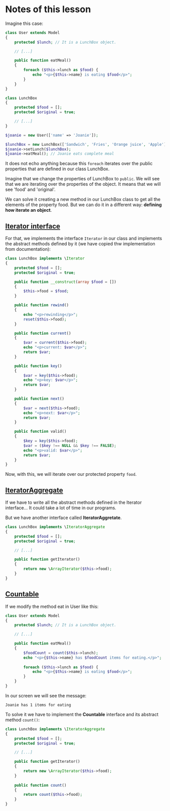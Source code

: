 # Notes of this lesson

Imagine this case:

```php
class User extends Model
{
    protected $lunch; // It is a LunchBox object.

    // [...]

    public function eatMeal()
    {
        foreach ($this->lunch as $food) {
            echo "<p>{$this->name} is eating $food</p>";
        }
    }
}

class LunchBox
{
    protected $food = [];
    protected $original = true;

    // [...]
}

$joanie = new User(['name' => 'Joanie']);

$lunchBox = new LunchBox(['Sandwich', 'Fries', 'Orange juice', 'Apple']);
$joanie->setLunch($lunchBox);
$joanie->eatMeal(); // Joanie eats complete meal

```

It does not echo anything because this `foreach` iterates over the public properties that are defined in our class LunchBox.

Imagine that we change the properties of LunchBox to `public`. We will see that we are iterating over the properties of the object. It means that we will see 'food' and 'original'.

We can solve it creating a new method in our LunchBox class to get all the elements of the property food. But we can do it in a different way: __defining how iterate an object__.

## [Iterator interface](https://www.php.net/manual/en/language.oop5.iterations.php)

For that, we implements the interface `Iterator` in our class and implements the abstract methods defined by it (we have copied thw implementation from documentation):

```php
class LunchBox implements \Iterator
{
    protected $food = [];
    protected $original = true;

    public function __construct(array $food = [])
    {
        $this->food = $food;
    }

    public function rewind()
    {
        echo "<p>rewinding</p>";
        reset($this->food);
    }

    public function current()
    {
        $var = current($this->food);
        echo "<p>current: $var</p>";
        return $var;
    }

    public function key()
    {
        $var = key($this->food);
        echo "<p>key: $var</p>";
        return $var;
    }

    public function next()
    {
        $var = next($this->food);
        echo "<p>next: $var</p>";
        return $var;
    }

    public function valid()
    {
        $key = key($this->food);
        $var = ($key !== NULL && $key !== FALSE);
        echo "<p>valid: $var</p>";
        return $var;
    }
}
```

Now, with this, we will iterate over our protected property `food`.

## [IteratorAggregate](https://www.php.net/manual/en/class.iteratoraggregate.php)

If we have to write all the abstract methods defined in the Iterator interface... It could take a lot of time in our programs.

But we have another interface called __IteratorAggretate__.

```php
class LunchBox implements \IteratorAggregate
{
    protected $food = [];
    protected $original = true;

    // [...]

    public function getIterator()
    {
        return new \ArrayIterator($this->food);
    }
}
```

## [Countable](https://www.php.net/manual/en/class.countable)

If we modify the method eat in User like this:

```php
class User extends Model
{
    protected $lunch; // It is a LunchBox object.

    // [...]

    public function eatMeal()
    {
        $foodCount = count($this->lunch);
        echo "<p>{$this->name} has $foodCount items for eating.</p>";
    
        foreach ($this->lunch as $food) {
            echo "<p>{$this->name} is eating $food</p>";
        }
    }
}
```

In our screen we will see the message:

`Joanie has 1 items for eating`

To solve it we have to implement the __Countable__ interface and its abstract method `count()`:

```php
class LunchBox implements \IteratorAggregate
{
    protected $food = [];
    protected $original = true;

    // [...]

    public function getIterator()
    {
        return new \ArrayIterator($this->food);
    }
    
    public function count()
    {
        return count($this->food);
    }
}
```
